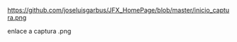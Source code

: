 https://github.com/joseluisgarbus/JFX_HomePage/blob/master/inicio_captura.png

enlace a captura .png